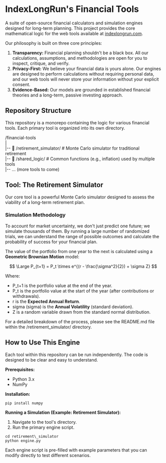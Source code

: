 # **IndexLongRun's Financial Tools**

A suite of open-source financial calculators and simulation engines designed for long-term planning. This project provides the core mathematical logic for the web tools available at [indexlongrun.com](https://www.indexlongrun.com).

Our philosophy is built on three core principles:

1. **Transparency:** Financial planning shouldn't be a black box. All our calculations, assumptions, and methodologies are open for you to inspect, critique, and verify.  
2. **Privacy-First:** We believe your financial data is yours alone. Our engines are designed to perform calculations without requiring personal data, and our web tools will never store your information without your explicit consent.  
3. **Evidence-Based:** Our models are grounded in established financial theories and a long-term, passive investing approach.

## **Repository Structure**

This repository is a monorepo containing the logic for various financial tools. Each primary tool is organized into its own directory.

/financial-tools  
|  
|-- 📁 /retirement\_simulator/   \# Monte Carlo simulator for traditional retirement  
|-- 📁 /shared\_logic/           \# Common functions (e.g., inflation) used by multiple tools  
|-- ... (more tools to come)

## **Tool: The Retirement Simulator**

Our core tool is a powerful Monte Carlo simulator designed to assess the viability of a long-term retirement plan.

### **Simulation Methodology**

To account for market uncertainty, we don't just predict one future; we simulate thousands of them. By running a large number of randomized trials, we can understand the range of possible outcomes and calculate the probability of success for your financial plan.

The value of the portfolio from one year to the next is calculated using a **Geometric Brownian Motion** model:


$$
\Large P_{t+1} = P_t \times e^{(r - \frac{\sigma^2}{2}) + \sigma Z}
$$


Where:

* P\_t+1 is the portfolio value at the end of the year.  
* P\_t is the portfolio value at the start of the year (after contributions or withdrawals).  
* r is the **Expected Annual Return**.  
* sigma (sigma) is the **Annual Volatility** (standard deviation).  
* Z is a random variable drawn from the standard normal distribution.

For a detailed breakdown of the process, please see the README.md file within the /retirement\_simulator/ directory.

## **How to Use This Engine**

Each tool within this repository can be run independently. The code is designed to be clear and easy to understand.

**Prerequisites:**

* Python 3.x  
* NumPy

**Installation:**

```pip install numpy```

**Running a Simulation (Example: Retirement Simulator):**

1. Navigate to the tool's directory.  
2. Run the primary engine script.

```cd retirement\_simulator```  
```python engine.py```

Each engine script is pre-filled with example parameters that you can modify directly to test different scenarios.
